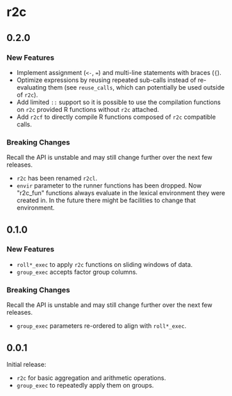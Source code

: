 # r2c

## 0.2.0

### New Features

* Implement assignment (`<-`, `=`) and multi-line statements with braces (`{`).
* Optimize expressions by reusing repeated sub-calls instead of re-evaluating
  them (see `reuse_calls`, which can potentially be used outside of `r2c`).
* Add limited `::` support so it is possible to use the compilation functions on
  `r2c` provided R functions without `r2c` attached.
* Add `r2cf` to directly compile R functions composed of `r2c` compatible calls.

### Breaking Changes

Recall the API is unstable and may still change further over the next few
releases.

* `r2c` has been renamed `r2cl`.
* `envir` parameter to the runner functions has been dropped.  Now "r2c_fun"
  functions always evaluate in the lexical environment they were created in.  In
  the future there might be facilities to change that environment.

## 0.1.0

### New Features

* `roll*_exec` to apply `r2c` functions on sliding windows of data.
* `group_exec` accepts factor group columns.

### Breaking Changes

Recall the API is unstable and may still change further over the next few
releases.

* `group_exec` parameters re-ordered to align with `roll*_exec`.

## 0.0.1

Initial release:

* `r2c` for basic aggregation and arithmetic operations.
* `group_exec` to repeatedly apply them on groups.
